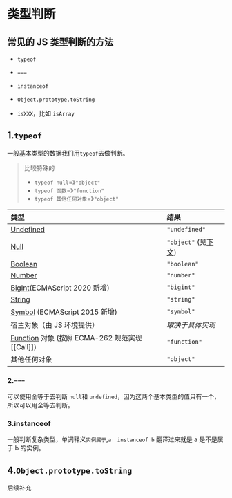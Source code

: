 # 类型判断

## 常见的 JS 类型判断的方法

- `typeof`

- `===`

- `instanceof`

- `Object.prototype.toString`

- `isXXX`，比如 `isArray`

## 1.`typeof`

一般基本类型的数据我们用`typeof`去做判断。

> 比较特殊的
>
> - `typeof null`=》`"object"`
> - `typeof 函数`=》`"function"`
> - `typeof 其他任何对象`=》`"object"`

| 类型                                                                                                          | 结果                                                                                                                  |
| :------------------------------------------------------------------------------------------------------------ | :-------------------------------------------------------------------------------------------------------------------- |
| [Undefined](https://developer.mozilla.org/zh-CN/docs/Glossary/undefined)                                      | `"undefined"`                                                                                                         |
| [Null](https://developer.mozilla.org/zh-CN/docs/Glossary/Null)                                                | `"object"` (见[下文](https://developer.mozilla.org/zh-CN/docs/Web/JavaScript/Reference/Operators/typeof#typeof_null)) |
| [Boolean](https://developer.mozilla.org/zh-CN/docs/Glossary/Boolean)                                          | `"boolean"`                                                                                                           |
| [Number](https://developer.mozilla.org/zh-CN/docs/Glossary/Number)                                            | `"number"`                                                                                                            |
| [BigInt](https://developer.mozilla.org/zh-CN/docs/Glossary/BigInt)(ECMAScript 2020 新增)                      | `"bigint"`                                                                                                            |
| [String](https://developer.mozilla.org/zh-CN/docs/Glossary/String)                                            | `"string"`                                                                                                            |
| [Symbol](https://developer.mozilla.org/zh-CN/docs/Glossary/Symbol) (ECMAScript 2015 新增)                     | `"symbol"`                                                                                                            |
| 宿主对象（由 JS 环境提供）                                                                                    | _取决于具体实现_                                                                                                      |
| [Function](https://developer.mozilla.org/zh-CN/docs/Glossary/Function) 对象 (按照 ECMA-262 规范实现 [[Call]]) | `"function"`                                                                                                          |
| 其他任何对象                                                                                                  | `"object"`                                                                                                            |

### 2.`===`

可以使用全等于去判断 `null`和 `undefined`，因为这两个基本类型的值只有一个，所以可以用全等去判断。

### 3.instanceof

一般判断复杂类型，单词释义`实例属于`,`a  instanceof b` 翻译过来就是 a 是不是属于 b 的实例。

## 4.`Object.prototype.toString`

后续补充
